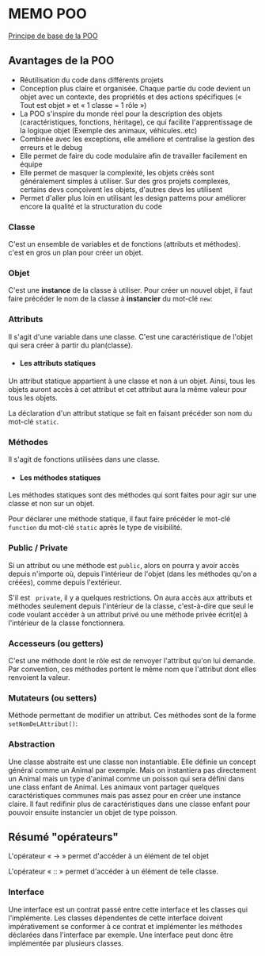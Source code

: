 # MEMO POO
 [Principe de base de la POO](http://webforce3.altervista.org/wiki/index.php?title=Memo_POO)

## Avantages de la POO
- Réutilisation du code dans différents projets<br>
- Conception plus claire et organisée. Chaque partie du code devient un objet avec un contexte, des propriétés et des actions spécifiques (« Tout est objet » et « 1 classe = 1 rôle »)<br>
- La POO s'inspire du monde réel pour la description des objets (caractéristiques, fonctions, héritage), ce qui facilite l'apprentissage de la logique objet (Exemple des animaux, véhicules..etc)<br>
- Combinée avec les exceptions, elle améliore et centralise la gestion des erreurs et le debug<br>
- Elle permet de faire du code modulaire afin de travailler facilement en équipe<br>
- Elle permet de masquer la complexité, les objets créés sont généralement simples à utiliser. Sur des gros projets complexes, certains devs conçoivent les objets, d'autres devs les utilisent<br>
- Permet d'aller plus loin en utilisant les design patterns pour améliorer encore la qualité et la structuration du code<br>

### Classe
C'est un ensemble de variables et de fonctions (attributs et méthodes).
c'est en gros un plan pour créer un objet.

### Objet
C'est une <b>instance</b> de la classe à utiliser.
Pour créer un nouvel objet, il faut faire précéder le nom de la classe à <b>instancier</b> du mot-clé ``new``:

### Attributs
Il s'agit d'une variable dans une classe. C'est une caractéristique de l'objet qui sera créer à partir du plan(classe).

- #### Les attributs statiques

Un attribut statique appartient à une classe et non à un objet. Ainsi, tous les objets auront accès à cet attribut et cet attribut aura la même valeur pour tous les objets.

La déclaration d'un attribut statique se fait en faisant précéder son nom du mot-clé ``static``.

### Méthodes
Il s'agit de fonctions utilisées dans une classe.


- #### Les méthodes statiques

Les méthodes statiques sont des méthodes qui sont faites pour agir sur une classe et non sur un objet.

Pour déclarer une méthode statique, il faut faire précéder le mot-clé ``function`` du mot-clé ``static`` après le type de visibilité.

### Public / Private
Si un attribut ou une méthode est ``public``, alors on pourra y avoir accès depuis n'importe où, depuis l'intérieur de l'objet (dans les méthodes qu'on a créées), comme depuis l'extérieur.
 
S'il est `` private``, il y a quelques restrictions. On aura accès aux attributs et méthodes seulement depuis l'intérieur de la classe, c'est-à-dire que seul le code voulant accéder à un attribut privé ou une méthode privée écrit(e) à l'intérieur de la classe fonctionnera.

### Accesseurs (ou getters)

C'est une méthode dont le rôle est de renvoyer l'attribut qu'on lui demande. Par convention, ces méthodes portent le même nom que l'attribut dont elles renvoient la valeur.


### Mutateurs (ou setters)

Méthode permettant de modifier un attribut. Ces méthodes sont de la forme ``setNomDeLAttribut()``:


### Abstraction
Une classe abstraite est une classe non instantiable. Elle définie un concept général comme un Animal par exemple. 
Mais on instantiera pas directement un Animal mais un type d'animal comme un poisson qui sera défini dans une class enfant de Animal.
Les animaux vont partager quelques caractéristiques communes mais pas assez pour en créer une instance claire. Il faut redifinir plus de caractéristiques dans une classe enfant pour pouvoir ensuite instancier un objet de type poisson.

## Résumé "opérateurs"

L'opérateur « -> » permet d'accéder à un élément de tel objet

L'opérateur « :: » permet d'accéder à un élément de telle classe.

### Interface
Une interface est un contrat passé entre cette interface et les classes qui l'implémente.
Les classes dépendentes de cette interface doivent impérativement se conformer à ce contrat et implémenter les méthodes déclarées dans l'interface par exemple.
Une interface peut donc être implémentée par plusieurs classes.